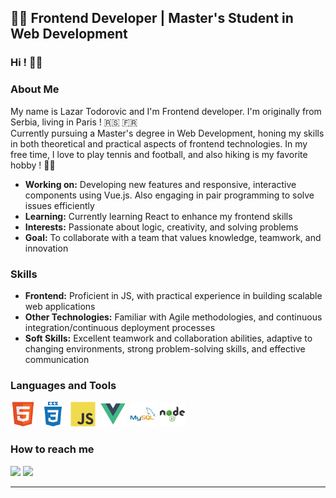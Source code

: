 👨‍💻 Frontend Developer | Master's Student in Web Development
---

### Hi  ! 👋🏻

### About Me
My name is Lazar Todorovic and I'm Frontend developer. I'm originally from Serbia, living in Paris ! 🇷🇸 🇫🇷<br>
Currently pursuing a Master's degree in Web Development, honing my skills in both theoretical and practical aspects of frontend technologies.
In my free time, I love to play tennis and football, and also hiking is my favorite hobby ! ✌🏼

- **Working on:** Developing new features and responsive, interactive components using Vue.js. Also engaging in pair programming to solve issues efficiently
- **Learning:** Currently learning React to enhance my frontend skills
- **Interests:** Passionate about logic, creativity, and solving problems
- **Goal:** To collaborate with a team that values knowledge, teamwork, and innovation

### Skills
- **Frontend:** Proficient in JS, with practical experience in building scalable web applications
- **Other Technologies:** Familiar with Agile methodologies, and continuous integration/continuous deployment processes
- **Soft Skills:** Excellent teamwork and collaboration abilities, adaptive to changing environments, strong problem-solving skills, and effective communication
  
### Languages and Tools
<div>
   <img src="https://github.com/devicons/devicon/blob/master/icons/html5/html5-original.svg" title="HTML5" alt="HTML" width="40" height="40"/>&nbsp;
 <img src="https://github.com/devicons/devicon/blob/master/icons/css3/css3-plain-wordmark.svg"  title="CSS3" alt="CSS" width="40" height="40"/>&nbsp;
  <img src="https://github.com/devicons/devicon/blob/master/icons/javascript/javascript-original.svg" title="JavaScript" alt="JavaScript" width="40" height="40"/>&nbsp;
  <img src="https://github.com/devicons/devicon/blob/master/icons/vuejs/vuejs-original.svg" title="Vue" alt="Vue" width="40" height="40"/>&nbsp;
  <img src="https://github.com/devicons/devicon/blob/master/icons/mysql/mysql-original-wordmark.svg" title="MySQL"  alt="MySQL" width="40" height="40"/>&nbsp;
  <img src="https://github.com/devicons/devicon/blob/master/icons/nodejs/nodejs-original-wordmark.svg" title="NodeJS" alt="NodeJS" width="40" height="40"/>&nbsp;
</div>

### How to reach me
<div><a href="https://www.linkedin.com/in/lazar-v-todorovic-3a3312188/">
<img src="https://img.shields.io/badge/LinkedIn-blue?logo=linkedin&logoColor=white"/></a>
 <a href="mailto:eleazartodor@gmail.com">
<img src="https://img.shields.io/badge/Email-blue?logo=Email&logoColor=white"/></a>
</div>
<hr/>
